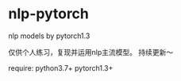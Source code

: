 # nlp-pytorch
nlp models by pytorch1.3

仅供个人练习，复现并运用nlp主流模型。
持续更新～

require:
python3.7+
pytorch1.3+
